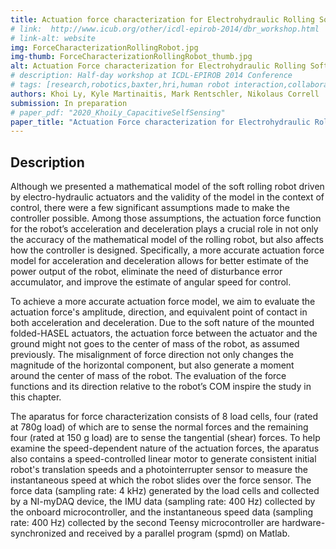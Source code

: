 ```yaml
---
title: Actuation force characterization for Electrohydraulic Rolling Soft Robot
# link:  http://www.icub.org/other/icdl-epirob-2014/dbr_workshop.html
# link-alt: website
img: ForceCharacterizationRollingRobot.jpg
img-thumb: ForceCharacterizationRollingRobot_thumb.jpg
alt: Actuation Force characterization for Electrohydraulic Rolling Soft Robot
# description: Half-day workshop at ICDL-EPIROB 2014 Conference
# tags: [research,robotics,baxter,hri,human robot interaction,collaborative manufacturing,human robot collaboration,advanced manufacturing,open source,github]
authors: Khoi Ly, Kyle Martinaitis, Mark Rentschler, Nikolaus Correll
submission: In preparation
# paper_pdf: "2020_KhoiLy_CapacitiveSelfSensing"
paper_title: "Actuation Force characterization for Electrohydraulic Rolling Soft Robot"
---
```


## Description

Although we presented a mathematical model of the soft rolling robot driven by electro-hydraulic actuators and the validity of the model in the context of control, there were a few significant assumptions made to make the controller possible. Among those assumptions, the actuation force function for the robot’s acceleration and deceleration plays a crucial role in not only the accuracy of the mathematical model of the rolling robot, but also affects how the controller is designed. Specifically, a more accurate actuation force model for acceleration and deceleration allows for better estimate of the power output of the robot, eliminate the need of disturbance error accumulator, and improve the estimate of angular speed for control.

To achieve a more accurate actuation force model, we aim to evaluate the actuation force's amplitude, direction, and equivalent point of contact in both acceleration and deceleration. Due to the soft nature of the mounted folded-HASEL actuators, the actuation force between the actuator and the ground might not goes to the center of mass of the robot, as assumed previously. The misalignment of force direction not only changes the magnitude of the horizontal component, but also generate a moment around the center of mass of the robot. The evaluation of the force functions and its direction relative to the robot’s COM inspire the study in this chapter. 

The aparatus for force characterization consists of 8 load cells, four (rated at 780g load) of which are to sense the normal forces and the remaining four (rated at 150 g load) are to sense the tangential (shear) forces. To help examine the speed-dependent nature of the actuation forces, the aparatus also contains a speed-controlled linear motor to generate consistent initial robot's translation speeds and a photointerrupter sensor to measure the instantaneous speed at which the robot slides over the force sensor. The force data (sampling rate: 4 kHz) generated by the load cells and collected by a NI-myDAQ device, the IMU data (sampling rate: 400 Hz) collected by the onboard microcontroller, and the instantaneous speed data (sampling rate: 400 Hz) collected by the second Teensy microcontroller are hardware-synchronized and received by a parallel program (spmd) on Matlab.
